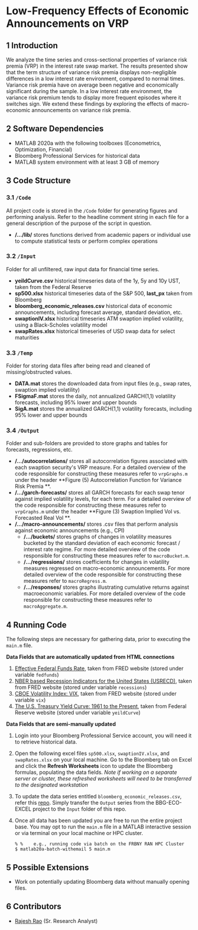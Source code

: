 # Low-Frequency Effects of Economic Announcements on VRP

## 1	Introduction
We analyze the time series and cross-sectional properties of variance risk premia (VRP) in the interest rate swap market. The results presented show that the term structure of variance risk premia displays non-negligible differences in a low interest rate environment, compared to normal times. Variance risk premia have on average been negative and economically significant during the sample. In a low interest rate environment, the variance risk premium tends to display more frequent episodes where it switches sign. We extend these findings by exploring the effects of macro-economic announcements on variance risk premia. 

## 2	Software Dependencies
*	MATLAB 2020a with the following toolboxes (Econometrics, Optimization, Financial)
*	Bloomberg Professional Services for historical data
*	MATLAB system environment with at least 3 GB of memory

## 3	Code Structure

### 3.1 	`/Code`
All project code is stored in the `/Code` folder for generating figures and performing analysis. Refer to the headline comment string in each file for a general description of the purpose of the script in question. 
- **/.../lib/** stores functions derived from academic papers or individual use to compute statistical tests or perform complex operations 

### 3.2 	`/Input`
Folder for all unfiltered, raw input data for financial time series. 

- **yeildCurve.csv** historical timeseries data of the 1y, 5y and 10y UST, taken from the Federal Reserve
- **sp500.xlsx** historical timeseries data of the S&P 500, **last_px** taken from Bloomberg
- **bloomberg_economic_releases.csv** historical data of economic announcements, including forecast average, standard deviation, etc.
- **swaptionIV.xlsx** historical timeseries ATM swaption implied volatility, using a Black-Scholes volatility model  
- **swapRates.xlsx** historical timeseries of USD swap data for select maturities 

### 3.3 	`/Temp`
Folder for storing data files after being read and cleaned of missing/obstructed values.

- **DATA.mat** stores the downloaded data from input files (e.g., swap rates, swaption implied volatility)
- **FSigmaF.mat** stores the daily, not annualized GARCH(1,1) volatility forecasts, including 95% lower and upper bounds 
- **SigA.mat** stores the annualized GARCH(1,1) volatility forecasts, including 95% lower and upper bounds 

### 3.4 	`/Output`
Folder and sub-folders are provided to store graphs and tables for forecasts, regressions, etc.  
- **/.../autocorrelations/** stores all autocorrelation figures associated with each swaption security's VRP measure. For a detailed overview of the code responsible for constructing these measures refer to `vrpGraphs.m` under the header **Figure (5) Autocorrelation Function for Variance Risk Premia **.
- **/.../garch-forecasts/** stores all GARCH forecasts for each swap tenor against implied volatility levels, for each term. For a detailed overview of the code responsible for constructing these measures refer to `vrpGraphs.m` under the header **Figure (3) Swaption Implied Vol vs. Forecasted Real Vol **.
- **/.../macro-announcements/** stores .csv files that perform analysis against economic announcements (e.g., CPI) 
  - **/.../buckets/** stores graphs of changes in volatility measures bucketed by the standard deviation of each economic forecast / interest rate regime. For more detailed overview of the code responsible for constructing these measures refer to `macroBucket.m`. 
  - **/.../regressions/** stores coefficients for changes in volatility measures regressed on macro-economic announcements. For more detailed overview of the code responsible for constructing these measures refer to `macroRegress.m`.   
  - **/.../responses/** stores graphs illustrating cumulative returns against macroeconomic variables. For more detailed overview of the code responsible for constructing these measures refer to `macroAggregate.m`.   

## 4	Running Code
The following steps are necessary for gathering data, prior to executing the `main.m` file.

**Data Fields that are automatically updated from HTML connections**
1. [Effective Federal Funds Rate](https://fred.stlouisfed.org/series/FEDFUNDS), taken from FRED website (stored under variable `fedfunds`)
2. [NBER based Recession Indicators for the United States (USRECD)](https://fred.stlouisfed.org/series/USRECD), taken from FRED website (stored under variable `recessions`)
3. [CBOE Volatility Index: VIX](https://fred.stlouisfed.org/series/VIXCLS), taken from FRED website (stored under variable `vix`)
4. [The U.S. Treasury Yield Curve: 1961 to the Present](https://www.federalreserve.gov/pubs/feds/2006/200628/200628abs.html), taken from Federal Reserve website (stored under variable `yeildCurve`)

**Data Fields that are semi-manually updated**
1.	Login into your Bloomberg Professional Service account, you will need it to retrieve historical data. 
2.	Open the following excel files `sp500.xlsx`, `swaptionIV.xlsx`, and `swapRates.xlsx` on your local machine. Go to the Bloomberg tab on Excel and click the **Refresh Worksheets** icon to update the Bloomberg formulas, populating the data fields. *Note if working on a separate server or cluster, these refreshed worksheets will need to be transferred to the designated workstation*
3.	To update the data series entitled `bloomberg_economic_releases.csv`, refer this [repo](https://github.com/raj-rao-rr/BBG-ECO-EXCEL). Simply transfer the `Output` series from the BBG-ECO-EXCEL project to the `Input` folder of this repo. 
4. Once all data has been updated you are free to run the entire project base. You may opt to run the `main.m` file in a MATLAB interactive session or via terminal on your local machine or HPC cluster.

    ```
    % %    e.g., running code via batch on the FRBNY RAN HPC Cluster
    $ matlab20a-batch-withemail 5 main.m 
    ```
    
## 5	Possible Extensions
* Work on potentially updating Bloomberg data without manually opening files.  

## 6	Contributors
* [Rajesh Rao](https://github.com/Raj9898) (Sr. Research Analyst)
